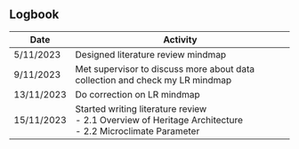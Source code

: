 ## Logbook

|  Date |  Activity |
| ----- |  ------- | 
| 5/11/2023 | Designed literature review mindmap |
| 9/11/2023 | Met supervisor to discuss more about data collection and check my LR mindmap |
| 13/11/2023| Do correction on LR mindmap |
| 15/11/2023 | Started writing literature review<br> - 2.1 Overview of Heritage Architecture <br> - 2.2 Microclimate Parameter |

